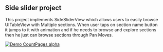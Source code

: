 ## Side slider project

This project implements SideSliderView which allows users to easily browse UITableView with Multiple sections. When user taps on section name button it jumps to it with animation and if he needs to browse and explore sections then he just can browse sections through Pan Moves.

[![Demo CountPages alpha](https://share.gifyoutube.com/KzB6Gb.gif)](https://youtu.be/6UZP5Yxs0o0)

